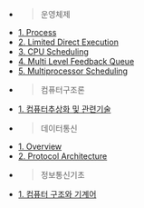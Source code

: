 * > 운영체제
 * [1. Process]([Operating_System]/[Operating_System]1_Process.md)
 * [2. Limited Direct Execution]([Operating_System]/[Operating_System]2_Limited_Direct_Execution.md)
 * [3. CPU Scheduling]([Operating_System]/[Operating_System]3_CPU_Scheduling.md)
 * [4. Multi Level Feedback Queue]([Operating_System]/[Operating_System]4_Multi_Level_Feedback_Queue.md)
 * [5. Multiprocessor Scheduling]([Operating_System]/[Operating_System]5_Multiprocessor_Scheduling.md)
* > 컴퓨터구조론
 * [1. 컴퓨터추상화 및 관련기술]([Computer_Architecture]/[Computer_Architecture]1_Computer_Abstractions_And_Technology.md)
* > 데이터통신
 * [1. Overview]([Data_Communication]/[Data_Communication]1_Overview.md)
 * [2. Protocol Architecture]([Data_Communication]/[Data_Communication]2_Protocol_Architecture.md)
* > 정보통신기초
 * [1. 컴퓨터 구조와 기계어]([Introduction_to_Information_Communication]/[Introduction_to_Information_Communication]2_Data_Storage.md)